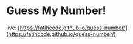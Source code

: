 # Guess My Number!

live: [https://fatihcode.github.io/quess-number/](https://fatihcode.github.io/quess-number/)